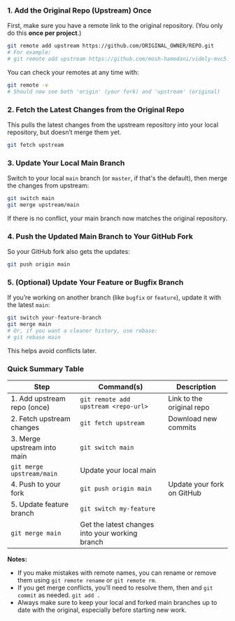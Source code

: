 ### 1. Add the Original Repo (Upstream) Once

First, make sure you have a remote link to the original repository.
(You only do this **once per project**.)

``` bash
git remote add upstream https://github.com/ORIGINAL_OWNER/REPO.git
# For example:
# git remote add upstream https://github.com/mosh-hamedani/videly-mvc5.git
```

You can check your remotes at any time with:

``` bash
git remote -v
# Should now see both 'origin' (your fork) and 'upstream' (original)
```

### 2. Fetch the Latest Changes from the Original Repo

This pulls the latest changes from the upstream repository into your local repository, but doesn’t merge them yet.

``` bash
git fetch upstream
```

### 3. Update Your Local Main Branch

Switch to your local `main` branch (or `master`, if that's the default), then merge the changes from upstream:

``` bash
git switch main
git merge upstream/main
```

If there is no conflict, your main branch now matches the original repository.

### 4. Push the Updated Main Branch to Your GitHub Fork

So your GitHub fork also gets the updates:

``` bash
git push origin main
```

### 5. (Optional) Update Your Feature or Bugfix Branch

If you’re working on another branch (like `bugfix` or `feature`), update it with the latest `main`:

``` bash
git switch your-feature-branch
git merge main
# Or, if you want a cleaner history, use rebase:
# git rebase main
```

This helps avoid conflicts later.

### Quick Summary Table

| Step                        | Command(s)                                      | Description                |
|-----------------------------|-------------------------------------------------|----------------------------|
| 1. Add upstream repo (once) | `git remote add upstream <repo-url>`            | Link to the original repo  |
| 2. Fetch upstream changes   | `git fetch upstream`                            | Download new commits       |
| 3. Merge upstream into main | `git switch main`                               
 `git merge upstream/main`   | Update your local main                          |
| 4. Push to your fork        | `git push origin main`                          | Update your fork on GitHub |
| 5. Update feature branch    | `git switch my-feature`                         
 `git merge main`            | Get the latest changes into your working branch |

**Notes:**

- If you make mistakes with remote names, you can rename or remove them using `git remote rename` or `git remote rm`.
- If you get merge conflicts, you’ll need to resolve them, then and `git commit` as needed. `git add .`
- Always make sure to keep your local and forked main branches up to date with the original, especially before starting
  new work.

